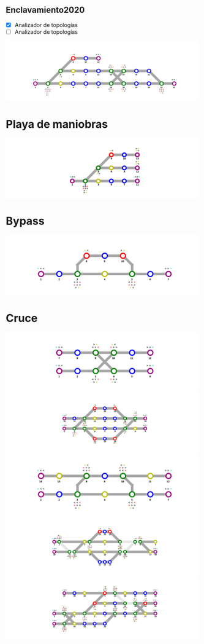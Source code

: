 ## Enclavamiento2020

- [x] Analizador de topologías
- [ ] Analizador de topologías

![Mapa_0](https://github.com/Martin-N-Menendez/Enclavamiento2020/blob/master/Mapa/Mapas/Mapa_0.png)
# Playa de maniobras
![Mapa_1](https://github.com/Martin-N-Menendez/Enclavamiento2020/blob/master/Mapa/Mapas/Mapa_1.png)
# Bypass
![Mapa_2](https://github.com/Martin-N-Menendez/Enclavamiento2020/blob/master/Mapa/Mapas/Mapa_2.png)
# Cruce
![Mapa_3](https://github.com/Martin-N-Menendez/Enclavamiento2020/blob/master/Mapa/Mapas/Mapa_3.png)
![Mapa_4](https://github.com/Martin-N-Menendez/Enclavamiento2020/blob/master/Mapa/Mapas/Mapa_4.png)
![Mapa_5](https://github.com/Martin-N-Menendez/Enclavamiento2020/blob/master/Mapa/Mapas/Mapa_5.png)
![Mapa_6](https://github.com/Martin-N-Menendez/Enclavamiento2020/blob/master/Mapa/Mapas/Mapa_6.png)
![Mapa_7](https://github.com/Martin-N-Menendez/Enclavamiento2020/blob/master/Mapa/Mapas/Mapa_7.png)
